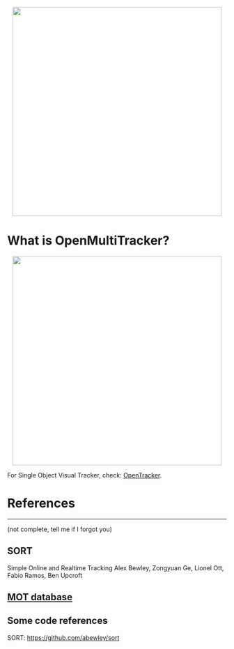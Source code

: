 
<p align="center">
    <img src="images/Openmultitracker.png", width="480">
</p>

# What is OpenMultiTracker?

<p align="center">
    <img src="images/Crossing.gif", width="480">
</p>

For Single Object Visual Tracker, check: [OpenTracker](https://github.com/rockkingjy/OpenTracker).


# References 
--------------------------------
(not complete, tell me if I forgot you)

## SORT
Simple Online and Realtime Tracking
Alex Bewley, Zongyuan Ge, Lionel Ott, Fabio Ramos, Ben Upcroft


## [MOT database](https://motchallenge.net/)



## Some code references

SORT: https://github.com/abewley/sort




